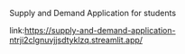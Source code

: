 Supply and Demand Application for students

link:https://supply-and-demand-application-ntrji2clgnuvjjsdtyklzq.streamlit.app/
